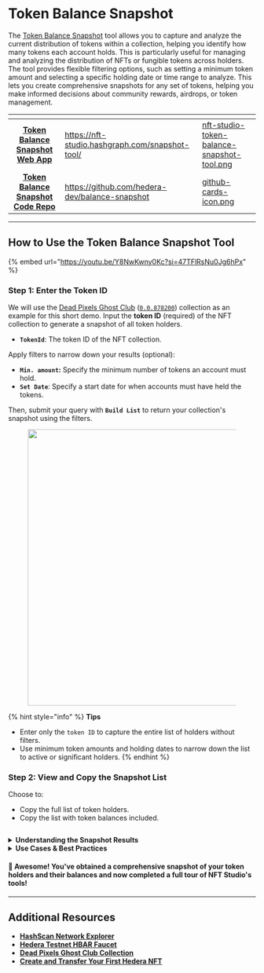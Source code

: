 # Token Balance Snapshot

The [Token Balance Snapshot](https://nft-studio.hashgraph.com/snapshot-tool/) tool allows you to capture and analyze the current distribution of tokens within a collection, helping you identify how many tokens each account holds. This is particularly useful for managing and analyzing the distribution of NFTs or fungible tokens across holders. The tool provides flexible filtering options, such as setting a minimum token amount and selecting a specific holding date or time range to analyze. This lets you create comprehensive snapshots for any set of tokens, helping you make informed decisions about community rewards, airdrops, or token management.

<table data-card-size="large" data-view="cards"><thead><tr><th align="center"></th><th data-hidden data-card-target data-type="content-ref"></th><th data-hidden data-card-cover data-type="files"></th></tr></thead><tbody><tr><td align="center"><a href="https://nft-studio.hashgraph.com/snapshot-tool/"><strong>Token Balance Snapshot Web App</strong> </a></td><td><a href="https://nft-studio.hashgraph.com/snapshot-tool/">https://nft-studio.hashgraph.com/snapshot-tool/</a></td><td><a href="../../.gitbook/assets/nft-studio-token-balance-snapshot-tool.png">nft-studio-token-balance-snapshot-tool.png</a></td></tr><tr><td align="center"><a href="https://github.com/hedera-dev/token-balance-snapshot"><strong>Token Balance Snapshot Code Repo</strong></a></td><td><a href="https://github.com/hedera-dev/balance-snapshot">https://github.com/hedera-dev/balance-snapshot</a></td><td><a href="../../.gitbook/assets/github-cards-icon.png">github-cards-icon.png</a></td></tr></tbody></table>

***

## How to Use the Token Balance Snapshot Tool

{% embed url="https://youtu.be/Y8NwKwny0Kc?si=47TFlRsNu0Jg6hPx" %}

### Step 1: Enter the Token ID&#x20;

We will use the [Dead Pixels Ghost Club](https://www.deadpixels.club/) ([`0.0.878200`](https://hashscan.io/mainnet/token/0.0.878200)) collection as an example for this short demo. Input the **token ID** (required) of the NFT collection to generate a snapshot of all token holders.

* **`TokenId`**: The token ID of the NFT collection.&#x20;

Apply filters to narrow down your results (optional):

* **`Min. amount`:** Specify the minimum number of tokens an account must hold.
* **`Set Date`**: Specify a start date for when accounts must have held the tokens.

Then, submit your query with **`Build List`** to return your collection's snapshot using the filters.&#x20;

<figure><img src="../../.gitbook/assets/nft-studio-token-balance-snapshot-step1.png" alt="" width="563"><figcaption></figcaption></figure>

{% hint style="info" %}
**Tips**

* Enter only the `token ID` to capture the entire list of holders without filters.
* Use minimum token amounts and holding dates to narrow down the list to active or significant holders.
{% endhint %}

### Step 2: View and Copy the Snapshot List

Choose to:

* Copy the full list of token holders.
* Copy the list with token balances included.

<figure><img src="../../.gitbook/assets/nft-studio-token-balance-snapshot.png" alt=""><figcaption></figcaption></figure>

<details>

<summary><strong>Understanding the Snapshot Results</strong></summary>

The results generated by the Token Balance Snapshot provide valuable insights into the token distribution for your specified criteria. Here's how to interpret and use them effectively:

**Account Balances & Token Holders**

* The snapshot will produce a list of Account IDs and their corresponding token balances. Each row of the list indicates an account holding tokens, along with the exact amount held.
* If you applied filters (e.g., minimum token amount, specific dates), the results will only include accounts meeting those criteria, giving you a refined view.

**Using Filters for Deeper Insights**

* By setting a higher threshold, you can focus on key stakeholders holding larger amounts of tokens.
* View how token distribution changes over time by filtering for specific dates, helping you analyze trends in holder activity and community growth.

**Export & Next Steps**

Once generated, you can export the snapshot as a CSV or other available formats. This export can then be used for:

* Import the list into an airdrop tool to distribute new tokens or NFTs to eligible holders.
* Use the data for deeper analytics on your token ecosystem to inform marketing strategies, governance decisions, or community rewards.

</details>

<details>

<summary><strong>Use Cases &#x26; Best Practices</strong> </summary>

#### **Use Cases**

* Get a detailed overview of how tokens are spread across holders and identify key accounts, such as whales, in your community.
* Use the snapshot to create a refined list of eligible accounts based on holdings, helping you distribute tokens to long-term or high-value holders.
* Identify and reward accounts that have held tokens for a specified period (e.g., 6 months), fostering community loyalty.

#### **Best Practices**

* Always verify that the correct Token ID is input to avoid errors in the snapshot.
* When filtering large collections, begin with fewer filters or smaller datasets to verify accuracy before scaling up.
* Monitor token ownership trends over time by scheduling snapshots regularly, which helps with distribution planning and community engagement tracking.
* Store exported results securely, as they contain crucial data for decision-making and token distribution.

</details>

#### 🎉 Awesome! You've obtained a comprehensive snapshot of your token holders and their balances and now completed a full tour of NFT Studio's tools!

***

## Additional Resources

* [**HashScan Network Explorer**](https://hashscan.io/)
* [**Hedera Testnet HBAR Faucet**](https://portal.hedera.com/)
* [**Dead Pixels Ghost Club Collection**](https://www.deadpixels.club/)
* [**Create and Transfer Your First Hedera NFT**](../../readme/tutorials/token/create-and-transfer-your-first-nft.md)
